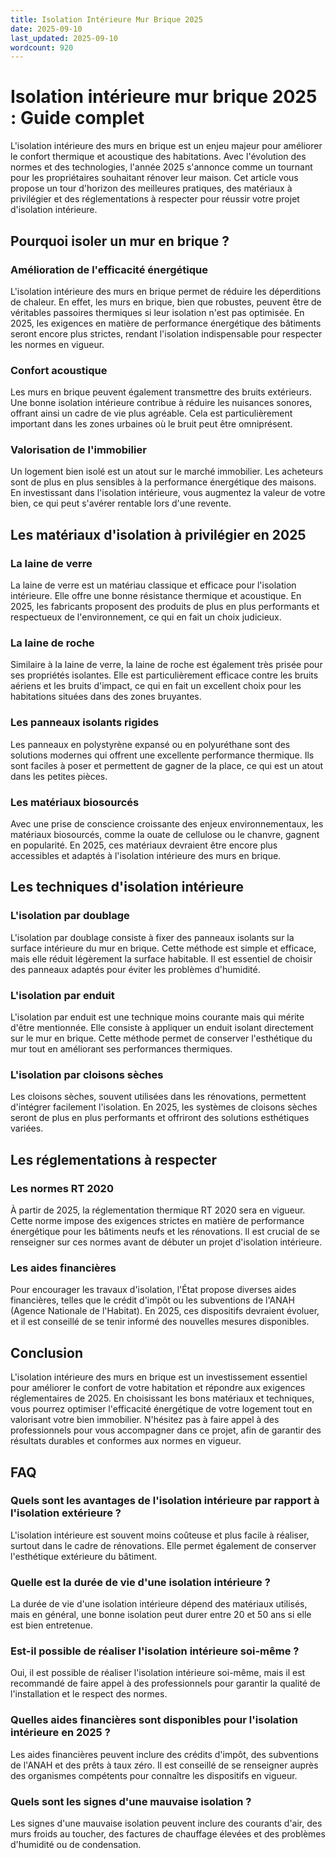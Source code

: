 ```yaml
---
title: Isolation Intérieure Mur Brique 2025
date: 2025-09-10
last_updated: 2025-09-10
wordcount: 920
---
```


# Isolation intérieure mur brique 2025 : Guide complet

L'isolation intérieure des murs en brique est un enjeu majeur pour améliorer le confort thermique et acoustique des habitations. Avec l'évolution des normes et des technologies, l'année 2025 s'annonce comme un tournant pour les propriétaires souhaitant rénover leur maison. Cet article vous propose un tour d'horizon des meilleures pratiques, des matériaux à privilégier et des réglementations à respecter pour réussir votre projet d'isolation intérieure.

## Pourquoi isoler un mur en brique ?

### Amélioration de l'efficacité énergétique

L'isolation intérieure des murs en brique permet de réduire les déperditions de chaleur. En effet, les murs en brique, bien que robustes, peuvent être de véritables passoires thermiques si leur isolation n'est pas optimisée. En 2025, les exigences en matière de performance énergétique des bâtiments seront encore plus strictes, rendant l'isolation indispensable pour respecter les normes en vigueur.

### Confort acoustique

Les murs en brique peuvent également transmettre des bruits extérieurs. Une bonne isolation intérieure contribue à réduire les nuisances sonores, offrant ainsi un cadre de vie plus agréable. Cela est particulièrement important dans les zones urbaines où le bruit peut être omniprésent.

### Valorisation de l'immobilier

Un logement bien isolé est un atout sur le marché immobilier. Les acheteurs sont de plus en plus sensibles à la performance énergétique des maisons. En investissant dans l'isolation intérieure, vous augmentez la valeur de votre bien, ce qui peut s'avérer rentable lors d'une revente.

## Les matériaux d'isolation à privilégier en 2025

### La laine de verre

La laine de verre est un matériau classique et efficace pour l'isolation intérieure. Elle offre une bonne résistance thermique et acoustique. En 2025, les fabricants proposent des produits de plus en plus performants et respectueux de l'environnement, ce qui en fait un choix judicieux.

### La laine de roche

Similaire à la laine de verre, la laine de roche est également très prisée pour ses propriétés isolantes. Elle est particulièrement efficace contre les bruits aériens et les bruits d'impact, ce qui en fait un excellent choix pour les habitations situées dans des zones bruyantes.

### Les panneaux isolants rigides

Les panneaux en polystyrène expansé ou en polyuréthane sont des solutions modernes qui offrent une excellente performance thermique. Ils sont faciles à poser et permettent de gagner de la place, ce qui est un atout dans les petites pièces.

### Les matériaux biosourcés

Avec une prise de conscience croissante des enjeux environnementaux, les matériaux biosourcés, comme la ouate de cellulose ou le chanvre, gagnent en popularité. En 2025, ces matériaux devraient être encore plus accessibles et adaptés à l'isolation intérieure des murs en brique.

## Les techniques d'isolation intérieure

### L'isolation par doublage

L'isolation par doublage consiste à fixer des panneaux isolants sur la surface intérieure du mur en brique. Cette méthode est simple et efficace, mais elle réduit légèrement la surface habitable. Il est essentiel de choisir des panneaux adaptés pour éviter les problèmes d'humidité.

### L'isolation par enduit

L'isolation par enduit est une technique moins courante mais qui mérite d'être mentionnée. Elle consiste à appliquer un enduit isolant directement sur le mur en brique. Cette méthode permet de conserver l'esthétique du mur tout en améliorant ses performances thermiques.

### L'isolation par cloisons sèches

Les cloisons sèches, souvent utilisées dans les rénovations, permettent d'intégrer facilement l'isolation. En 2025, les systèmes de cloisons sèches seront de plus en plus performants et offriront des solutions esthétiques variées.

## Les réglementations à respecter

### Les normes RT 2020

À partir de 2025, la réglementation thermique RT 2020 sera en vigueur. Cette norme impose des exigences strictes en matière de performance énergétique pour les bâtiments neufs et les rénovations. Il est crucial de se renseigner sur ces normes avant de débuter un projet d'isolation intérieure.

### Les aides financières

Pour encourager les travaux d'isolation, l'État propose diverses aides financières, telles que le crédit d'impôt ou les subventions de l'ANAH (Agence Nationale de l'Habitat). En 2025, ces dispositifs devraient évoluer, et il est conseillé de se tenir informé des nouvelles mesures disponibles.

## Conclusion

L'isolation intérieure des murs en brique est un investissement essentiel pour améliorer le confort de votre habitation et répondre aux exigences réglementaires de 2025. En choisissant les bons matériaux et techniques, vous pourrez optimiser l'efficacité énergétique de votre logement tout en valorisant votre bien immobilier. N'hésitez pas à faire appel à des professionnels pour vous accompagner dans ce projet, afin de garantir des résultats durables et conformes aux normes en vigueur.

## FAQ

### Quels sont les avantages de l'isolation intérieure par rapport à l'isolation extérieure ?

L'isolation intérieure est souvent moins coûteuse et plus facile à réaliser, surtout dans le cadre de rénovations. Elle permet également de conserver l'esthétique extérieure du bâtiment.

### Quelle est la durée de vie d'une isolation intérieure ?

La durée de vie d'une isolation intérieure dépend des matériaux utilisés, mais en général, une bonne isolation peut durer entre 20 et 50 ans si elle est bien entretenue.

### Est-il possible de réaliser l'isolation intérieure soi-même ?

Oui, il est possible de réaliser l'isolation intérieure soi-même, mais il est recommandé de faire appel à des professionnels pour garantir la qualité de l'installation et le respect des normes.

### Quelles aides financières sont disponibles pour l'isolation intérieure en 2025 ?

Les aides financières peuvent inclure des crédits d'impôt, des subventions de l'ANAH et des prêts à taux zéro. Il est conseillé de se renseigner auprès des organismes compétents pour connaître les dispositifs en vigueur.

### Quels sont les signes d'une mauvaise isolation ?

Les signes d'une mauvaise isolation peuvent inclure des courants d'air, des murs froids au toucher, des factures de chauffage élevées et des problèmes d'humidité ou de condensation.